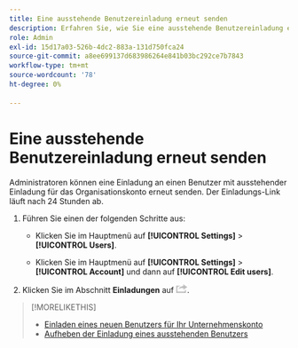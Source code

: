 ```yaml
---
title: Eine ausstehende Benutzereinladung erneut senden
description: Erfahren Sie, wie Sie eine ausstehende Benutzereinladung erneut senden.
role: Admin
exl-id: 15d17a03-526b-4dc2-883a-131d750fca24
source-git-commit: a8ee699137d683986264e841b03bc292ce7b7843
workflow-type: tm+mt
source-wordcount: '78'
ht-degree: 0%

---
```


# Eine ausstehende Benutzereinladung erneut senden

Administratoren können eine Einladung an einen Benutzer mit ausstehender Einladung für das Organisationskonto erneut senden. Der Einladungs-Link läuft nach 24 Stunden ab.

1. Führen Sie einen der folgenden Schritte aus:

   * Klicken Sie im Hauptmenü auf **[!UICONTROL Settings]** > **[!UICONTROL Users]**.

   * Klicken Sie im Hauptmenü auf **[!UICONTROL Settings]** > **[!UICONTROL Account]** und dann auf **[!UICONTROL Edit users]**.

1. Klicken Sie im Abschnitt **Einladungen** auf ![Erneut senden](/help/dsp/assets/resend.png).

>[!MORELIKETHIS]
>
>* [Einladen eines neuen Benutzers für Ihr Unternehmenskonto](user-invite.md)
>* [Aufheben der Einladung eines ausstehenden Benutzers](user-uninvite.md)

<!-- >* [Edit User Permissions or Delete a User](user-edit.md) -->
